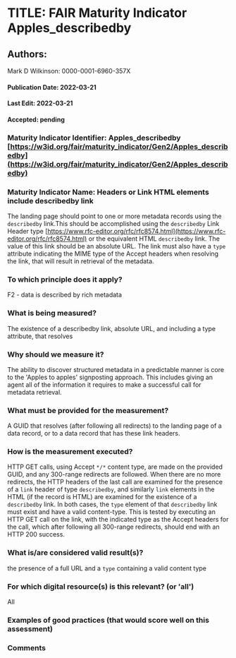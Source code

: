 


# TITLE:  FAIR Maturity Indicator Apples_describedby

## Authors: 
Mark D Wilkinson: 0000-0001-6960-357X

#### Publication Date: 2022-03-21
#### Last Edit: 2022-03-21
#### Accepted: pending


### Maturity Indicator Identifier: Apples_describedby [https://w3id.org/fair/maturity_indicator/Gen2/Apples_describedby](https://w3id.org/fair/maturity_indicator/Gen2/Apples_describedby)

### Maturity Indicator Name:   Headers or Link HTML elements include describedby link

The landing page should point to one or more metadata records using the `describedby` link.This should be accomplished 
using the `describedby` Link Header type [https://www.rfc-editor.org/rfc/rfc8574.html](https://www.rfc-editor.org/rfc/rfc8574.html) or the equivalent HTML `describedby` link.
The value of this link should be an absolute URL. The link must also have a `type` attribute indicating the MIME type of the Accept headers when resolving the link, that will result in retrieval of the metadata.

### To which principle does it apply?
F2 - data is described by rich metadata

### What is being measured?

The existence of a describedby link, absolute URL, and including a type attribute, that resolves

### Why should we measure it?

The ability to discover structured metadata in a predictable manner is core to the 'Apples to apples' signposting approach.  This includes giving 
an agent all of the information it requires to make a successful call for metadata retrieval.

### What must be provided for the measurement?
A GUID that resolves (after following all redirects) to the landing page of a data record, or to a data record that has these link headers.


### How is the measurement executed?
HTTP GET calls, using Accept `*/*` content type, are made on the provided GUID, and any 300-range redirects are followed.  When there are no more redirects, 
the HTTP headers of the last call are examined for the presence of a `link` header of type `describedby`, and similarly `link` elements in the HTML (if the record is HTML)
are examined for the existence of a `describedby` link.  In both cases, the `type` element of that `describedby` link must exist and have a valid content-type.  This is tested by executing an HTTP GET call on the link, with the indicated type as the Accept headers for the call, which after following all 300-range redirects, should end with an HTTP 200 success.

### What is/are considered valid result(s)?
the presence of a full URL and a `type` containing a valid content type

### For which digital resource(s) is this relevant? (or 'all')
All

### Examples of good practices (that would score well on this assessment)


### Comments

